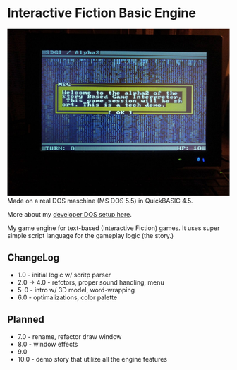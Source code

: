 # Interactive Fiction Basic Engine

![Cover image](signal-2021-06-26-223143.jpeg)
Made on a real DOS maschine (MS DOS 5.5) in QuickBASIC 4.5.

More about my [developer DOS setup here](https://bits.p1x.in/using-ms-dos-and-wordstar-in-2021/).

My game engine for text-based (Interactive Fiction) games. It uses super simple script language for the gameplay logic (the story.)

## ChangeLog

- 1.0 - initial logic w/ scritp parser
- 2.0 -> 4.0 - refctors, proper sound handling, menu
- 5-0 - intro w/ 3D model, word-wrapping
- 6.0 - optimalizations, color palette

## Planned

- 7.0 - rename, refactor draw window
- 8.0 - window effects
- 9.0
- 10.0 - demo story that utilize all the engine features
